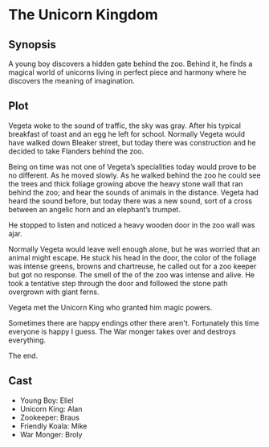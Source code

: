 # The Unicorn Kingdom

## Synopsis

A young boy discovers a hidden gate behind the zoo.
Behind it, he finds a magical world of unicorns living in perfect piece and harmony where he discovers the meaning of imagination.

## Plot

Vegeta woke to the sound of traffic, the sky was gray.
After his typical breakfast of toast and an egg he left for school.
Normally Vegeta would have walked down Bleaker street, but today there was construction and he decided to take Flanders behind the zoo.

Being on time was not one of Vegeta’s specialities today would prove to be no different.
As he moved slowly.
As he walked behind the zoo he could see the trees and thick foliage growing above the heavy stone wall that ran behind the zoo; and hear the sounds of animals in the distance.
Vegeta had heard the sound before, but today there was a new sound, sort of a cross between an angelic horn and an elephant’s trumpet.

He stopped to listen and noticed a heavy wooden door in the zoo wall was ajar.

Normally Vegeta would leave well enough alone, but he was worried that an animal might escape.
He stuck his head in the door, the color of the foliage was intense greens, browns and chartreuse, he called out for a zoo keeper but got no response.
The smell of the of the zoo was intense and alive.
He took a tentative step through the door and followed the stone path overgrown with giant ferns.

Vegeta met the Unicorn King who granted him magic powers.


Sometimes there are happy endings other there aren't. Fortunately this time everyone is happy I guess.
The War monger takes over and destroys everything.

The end.

## Cast

* Young Boy: Eliel
* Unicorn King: Alan
* Zookeeper: Braus
* Friendly Koala: Mike
* War Monger: Broly
